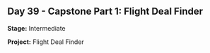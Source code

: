 ## Day 39 - Capstone Part 1: Flight Deal Finder

**Stage:** Intermediate

**Project:** Flight Deal Finder